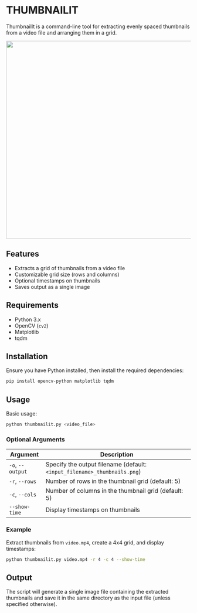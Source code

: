 # THUMBNAILIT

ThumbnailIt is a command-line tool for extracting evenly spaced thumbnails from a video file and arranging them in a grid.

<p align="center"><img src="https://i.imgur.com/OY6hpOR.png" width="540" /></p>

## Features
- Extracts a grid of thumbnails from a video file
- Customizable grid size (rows and columns)
- Optional timestamps on thumbnails
- Saves output as a single image

## Requirements
- Python 3.x
- OpenCV (`cv2`)
- Matplotlib
- tqdm

## Installation
Ensure you have Python installed, then install the required dependencies:

```sh
pip install opencv-python matplotlib tqdm
```

## Usage
Basic usage:
```sh
python thumbnailit.py <video_file>
```

### Optional Arguments
| Argument | Description |
|----------|-------------|
| `-o`, `--output` | Specify the output filename (default: `<input_filename>_thumbnails.png`) |
| `-r`, `--rows` | Number of rows in the thumbnail grid (default: 5) |
| `-c`, `--cols` | Number of columns in the thumbnail grid (default: 5) |
| `--show-time` | Display timestamps on thumbnails |

### Example
Extract thumbnails from `video.mp4`, create a 4x4 grid, and display timestamps:
```sh
python thumbnailit.py video.mp4 -r 4 -c 4 --show-time
```

## Output
The script will generate a single image file containing the extracted thumbnails and save it in the same directory as the input file (unless specified otherwise).

